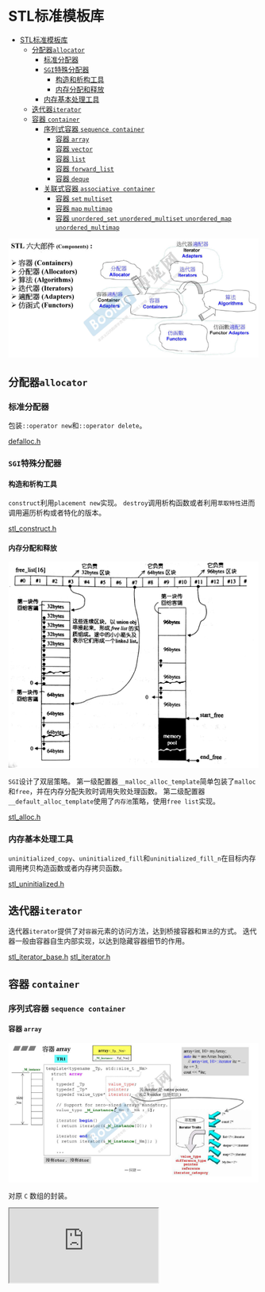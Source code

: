 # STL标准模板库

- [STL标准模板库](#stl标准模板库)
  - [分配器``allocator``](#分配器allocator)
    - [标准分配器](#标准分配器)
    - [``SGI``特殊分配器](#sgi特殊分配器)
      - [构造和析构工具](#构造和析构工具)
      - [内存分配和释放](#内存分配和释放)
    - [内存基本处理工具](#内存基本处理工具)
  - [迭代器``iterator``](#迭代器iterator)
  - [容器 ``container``](#容器-container)
    - [序列式容器 ``sequence container``](#序列式容器-sequence-container)
      - [容器 ``array``](#容器-array)
      - [容器 ``vector``](#容器-vector)
      - [容器 ``list``](#容器-list)
      - [容器 ``forward_list``](#容器-forward_list)
      - [容器 ``deque``](#容器-deque)
    - [关联式容器 ``associative container``](#关联式容器-associative-container)
      - [容器 ``set`` ``multiset``](#容器-set-multiset)
      - [容器 ``map`` ``multimap``](#容器-map-multimap)
      - [容器 ``unordered_set`` ``unordered_multiset`` ``unordered_map`` ``unordered_multimap``](#容器-unordered_set-unordered_multiset-unordered_map-unordered_multimap)

![STL六大模块](https://github.com/gongluck/images/blob/main/STL六大模块.png)

## 分配器``allocator``

### 标准分配器

  包装``::operator new``和``::operator delete``。

  [defalloc.h](https://github.com/gongluck/sourcecode/blob/main/stl/defalloc.h)

### ``SGI``特殊分配器

#### 构造和析构工具

  ``construct``利用``placement new``实现。
  ``destroy``调用析构函数或者利用``萃取特性``进而调用遍历析构或者特化的版本。

  [stl_construct.h](https://github.com/gongluck/sourcecode/blob/main/stl/stl_construct.h)

#### 内存分配和释放

  ![内存池分配器](https://github.com/gongluck/images/blob/main/内存池分配器.png)

  ``SGI``设计了双层策略。
  第一级配置器``__malloc_alloc_template``简单包装了``malloc``和``free``，并在内存分配失败时调用失败处理函数。
  第二级配置器``__default_alloc_template``使用了``内存池``策略，使用``free list``实现。

  [stl_alloc.h](https://github.com/gongluck/sourcecode/blob/main/stl/stl_alloc.h)

### 内存基本处理工具

  ``uninitialized_copy``、``uninitialized_fill``和``uninitialized_fill_n``在目标内存调用拷贝构造函数或者内存拷贝函数。

  [stl_uninitialized.h](https://github.com/gongluck/sourcecode/blob/main/stl/stl_uninitialized.h)

## 迭代器``iterator``

  迭代器``iterator``提供了对``容器``元素的访问方法，达到桥接容器和``算法``的方式。
  迭代器一般由容器自生内部实现，以达到隐藏容器细节的作用。

  [stl_iterator_base.h](https://github.com/gongluck/sourcecode/blob/main/stl/stl_iterator_base.h)
  [stl_iterator.h](https://github.com/gongluck/sourcecode/blob/main/stl/stl_iterator.h)

## 容器 ``container``

### 序列式容器 ``sequence container``

#### 容器 ``array``

  ![容器array](https://github.com/gongluck/images/blob/main/容器array.png)

  对原 ``C`` 数组的封装。

  <iframe src="https://github.com/gongluck/sourcecode/blob/main/stl/array" />

#### 容器 ``vector``

  ![容器vector](https://github.com/gongluck/images/blob/main/容器vector.png)

  根据不同的实现， ``vector`` 数据成员至少包含 ``3`` 个 ``T*`` 类型的指针。分别为 ``start`` 、 ``finish`` 、 ``end_of_storage`` 。``vector::iterator`` 数据成员至少包含 ``1`` 个 ``T*`` 类型的指针。

  <iframe src="https://github.com/gongluck/sourcecode/blob/main/stl/stl_vector.h" />

#### 容器 ``list``

  ![容器list](https://github.com/gongluck/images/blob/main/容器list.png)

  ``node`` 节点由前后指针和数据成员 ``T`` 组成。
  ``list`` 包含一个 ``node`` 指针指向链表头节点。
  ``list::iterator`` 包含一个 ``node`` 指针指向链表节点。

  <iframe src="https://github.com/gongluck/sourcecode/blob/main/stl/stl_list.h" />

#### 容器 ``forward_list``

  ![容器forward_list](https://github.com/gongluck/images/blob/main/容器forward_list.png)

  ``node`` 节点由后指针和数据成员 ``T`` 组成。
  ``forward_list`` 包含一个 ``node`` 指针指向单向链表头节点。
  ``forward_list::iterator`` 包含一个 ``node`` 指针指向链表节点。

  <iframe src="https://github.com/gongluck/sourcecode/blob/main/stl/forward_list.h" />

#### 容器 ``deque``

  ![容器deque](https://github.com/gongluck/images/blob/main/容器deque.png)

  ``deque`` 包含指向管控中心的指针 ``m_map`` 、控制中心的大小和分别指向控制中心开始和结束的两个迭代器。
  ``deque::iterator`` 包含 ``3`` 个 ``T*`` 类型的指针和 ``1`` 个 ``T**`` 类型指针。分别为 ``cur`` 、 ``first`` 、 ``last`` 指向直接内存的位置，``m_node`` 指向管控中心的节点位置。

  <iframe src="https://github.com/gongluck/sourcecode/blob/main/stl/stl_deque.h" />

### 关联式容器 ``associative container``

#### 容器 ``set`` ``multiset``

  ``set`` 和 ``multiset`` 底层使用红黑树实现，``key == value``。

  <iframe src="https://github.com/gongluck/sourcecode/blob/main/stl/stl_set.h" />
  <br/>
  <iframe src="https://github.com/gongluck/sourcecode/blob/main/stl/stl_multiset.h" />

#### 容器 ``map`` ``multimap``

  ``map`` 和 ``multimap`` 底层使用红黑树实现，``key != value``。

  <iframe src="https://github.com/gongluck/sourcecode/blob/main/stl/stl_map.h" />
  <br/>
  <iframe src="https://github.com/gongluck/sourcecode/blob/main/stl/stl_multimap.h" />

#### 容器 ``unordered_set`` ``unordered_multiset`` ``unordered_map`` ``unordered_multimap``

  底层用哈希表实现的无序集合。

  <iframe src="https://github.com/gongluck/sourcecode/blob/main/stl/hashtable.h" />
  <br/>
  <iframe src="https://github.com/gongluck/sourcecode/blob/main/stl/unordered_set.h" />
  <br/>
  <iframe src="https://github.com/gongluck/sourcecode/blob/main/stl/unordered_map.h" />
